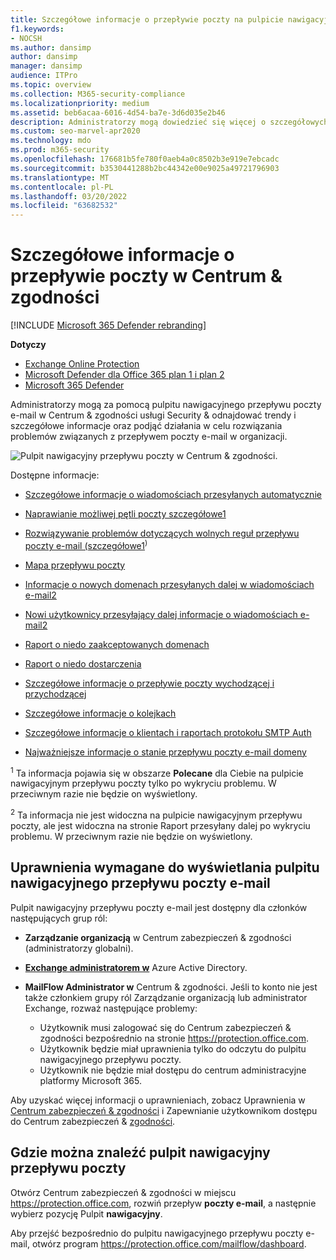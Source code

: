 ```yaml
---
title: Szczegółowe informacje o przepływie poczty na pulpicie nawigacyjnym przepływu poczty
f1.keywords:
- NOCSH
ms.author: dansimp
author: dansimp
manager: dansimp
audience: ITPro
ms.topic: overview
ms.collection: M365-security-compliance
ms.localizationpriority: medium
ms.assetid: beb6acaa-6016-4d54-ba7e-3d6d035e2b46
description: Administratorzy mogą dowiedzieć się więcej o szczegółowych informacjach i raportach dostępnych na pulpicie nawigacyjnym przepływu poczty e-mail w Centrum & zabezpieczeń i zgodności.
ms.custom: seo-marvel-apr2020
ms.technology: mdo
ms.prod: m365-security
ms.openlocfilehash: 176681b5fe780f0aeb4a0c8502b3e919e7ebcadc
ms.sourcegitcommit: b3530441288b2bc44342e00e9025a49721796903
ms.translationtype: MT
ms.contentlocale: pl-PL
ms.lasthandoff: 03/20/2022
ms.locfileid: "63682532"
---
```

# <a name="mail-flow-insights-in-the-security--compliance-center"></a>Szczegółowe informacje o przepływie poczty w Centrum & zgodności

[!INCLUDE [Microsoft 365 Defender rebranding](../includes/microsoft-defender-for-office.md)]

**Dotyczy**
- [Exchange Online Protection](exchange-online-protection-overview.md)
- [Microsoft Defender dla Office 365 plan 1 i plan 2](defender-for-office-365.md)
- [Microsoft 365 Defender](../defender/microsoft-365-defender.md)

Administratorzy mogą za pomocą pulpitu nawigacyjnego przepływu poczty e-mail w Centrum & zgodności usługi Security & odnajdować trendy i szczegółowe informacje oraz podjąć działania w celu rozwiązania problemów związanych z przepływem poczty e-mail w organizacji.

![Pulpit nawigacyjny przepływu poczty w Centrum & zgodności.](../../media/mail-flow-dashboard-v2.png)

Dostępne informacje:

- [Szczegółowe informacje o wiadomościach przesyłanych automatycznie](mfi-auto-forwarded-messages-report.md)

- [Naprawianie możliwej pętli poczty szczegółowe1](mfi-mail-loop-insight.md)<sup></sup>

- [Rozwiązywanie problemów dotyczących wolnych reguł przepływu poczty e-mail (szczegółowe1](mfi-slow-mail-flow-rules-insight.md)<sup>)</sup>

- [Mapa przepływu poczty](mfi-mail-flow-map-report.md)

- [Informacje o nowych domenach przesyłanych dalej w wiadomościach e-mail2](mfi-new-domains-being-forwarded-email.md)<sup></sup>

- [Nowi użytkownicy przesyłający dalej informacje o wiadomościach e-mail2](mfi-new-users-forwarding-email.md)<sup></sup>

- [Raport o niedo zaakceptowanych domenach](mfi-non-accepted-domain-report.md)

- [Raport o niedo dostarczenia](mfi-non-delivery-report.md)

- [Szczegółowe informacje o przepływie poczty wychodzącej i przychodzącej](mfi-outbound-and-inbound-mail-flow.md)

- [Szczegółowe informacje o kolejkach](mfi-queue-alerts-and-queues.md)

- [Szczegółowe informacje o klientach i raportach protokołu SMTP Auth](mfi-smtp-auth-clients-report.md)

- [Najważniejsze informacje o stanie przepływu poczty e-mail domeny](mfi-domain-mail-flow-status-insight.md)

<sup>1</sup> Ta informacja pojawia się w obszarze **Polecane** dla Ciebie na pulpicie nawigacyjnym przepływu poczty tylko po wykryciu problemu. W przeciwnym razie nie będzie on wyświetlony.

<sup>2</sup> Ta informacja nie jest widoczna na pulpicie nawigacyjnym przepływu poczty, ale jest widoczna na stronie Raport przesyłany dalej po wykryciu problemu.[](view-mail-flow-reports.md#forwarding-report) W przeciwnym razie nie będzie on wyświetlony.

## <a name="permissions-required-to-view-the-mail-flow-dashboard"></a>Uprawnienia wymagane do wyświetlania pulpitu nawigacyjnego przepływu poczty e-mail

Pulpit nawigacyjny przepływu poczty e-mail jest dostępny dla członków następujących grup ról:

- **Zarządzanie organizacją** w Centrum zabezpieczeń & zgodności (administratorzy globalni).

- **[Exchange administratorem w](/azure/active-directory/roles/permissions-reference#exchange-administrator)** Azure Active Directory.

- **MailFlow Administrator w** Centrum & zgodności. Jeśli to konto nie jest także członkiem grupy ról Zarządzanie organizacją lub administrator Exchange, rozważ następujące problemy:
  - Użytkownik musi zalogować się do Centrum zabezpieczeń & zgodności bezpośrednio na stronie <https://protection.office.com>.
  - Użytkownik będzie miał uprawnienia tylko do odczytu do pulpitu nawigacyjnego przepływu poczty.
  - Użytkownik nie będzie miał dostępu do centrum administracyjne platformy Microsoft 365.

Aby uzyskać więcej informacji o uprawnieniach, zobacz Uprawnienia w [Centrum zabezpieczeń & zgodności](permissions-in-the-security-and-compliance-center.md) i Zapewnianie użytkownikom dostępu do Centrum zabezpieczeń & [zgodności](grant-access-to-the-security-and-compliance-center.md).

## <a name="where-to-find-the-mail-flow-dashboard"></a>Gdzie można znaleźć pulpit nawigacyjny przepływu poczty

Otwórz Centrum zabezpieczeń & zgodności w miejscu <https://protection.office.com>, rozwiń przepływ **poczty e-mail**, a następnie wybierz pozycję Pulpit **nawigacyjny**.

Aby przejść bezpośrednio do pulpitu nawigacyjnego przepływu poczty e-mail, otwórz program <https://protection.office.com/mailflow/dashboard>.